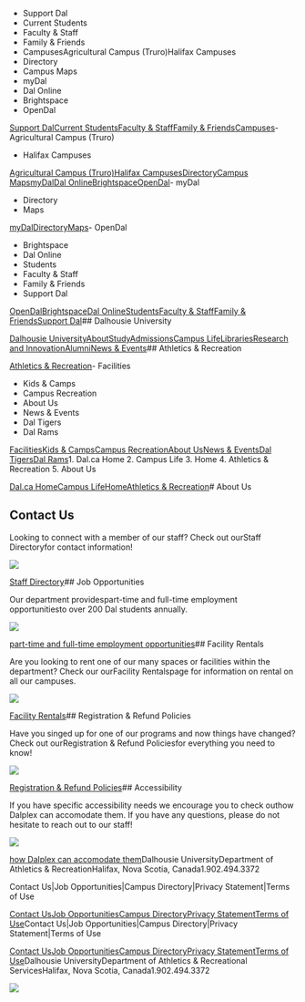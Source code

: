 - Support Dal
- Current Students
- Faculty & Staff
- Family & Friends
- CampusesAgricultural Campus (Truro)Halifax Campuses
- Directory
- Campus Maps
- myDal
- Dal Online
- Brightspace
- OpenDal

[Support Dal](https://alumniapps2.dal.ca/giving/index)[Current Students](https://www.dal.ca/information-current-students.html)[Faculty & Staff](https://www.dal.ca/information-faculty-staff.html)[Family & Friends](https://www.dal.ca/parents-and-families.html)[Campuses](#)- Agricultural Campus (Truro)
- Halifax Campuses

[Agricultural Campus (Truro)](https://www.dal.ca/about/campus-locations/truro-bible-hill.html)[Halifax Campuses](https://www.dal.ca/about/campus-locations/halifax.html)[Directory](https://directory.dal.ca/)[Campus Maps](https://campusmap.dal.ca/)[myDal](https://my.dal.ca)[Dal Online](https://dalonline.dal.ca)[Brightspace](https://www.dal.ca/brightspace)[OpenDal](https://registeratcontinuingeducation.dal.ca/)- myDal
- Directory
- Maps

[myDal](https://my.dal.ca)[Directory](https://directory.dal.ca/)[Maps](https://campusmap.dal.ca/)- OpenDal
- Brightspace
- Dal Online
- Students
- Faculty & Staff
- Family & Friends
- Support Dal

[OpenDal](https://registeratcontinuingeducation.dal.ca/)[Brightspace](https://www.dal.ca/brightspace)[Dal Online](https://dalonline.dal.ca)[Students](https://www.dal.ca/information-current-students.html)[Faculty & Staff](https://www.dal.ca/information-faculty-staff.html)[Family & Friends](https://www.dal.ca/parents-and-families.html)[Support Dal](https://alumniapps2.dal.ca/giving/index)## Dalhousie University

[Dalhousie University](https://www.dal.ca/)[About](https://www.dal.ca/about.html)[Study](https://www.dal.ca/study.html)[Admissions](https://www.dal.ca/admissions.html)[Campus Life](https://www.dal.ca/campus_life.html)[Libraries](https://www.dal.ca/libraries.html)[Research and Innovation](https://www.dal.ca/research-and-innovation.html)[Alumni](https://www.dal.ca/alumni.html)[News & Events](https://www.dal.ca/news.html)## Athletics & Recreation

[Athletics & Recreation](https://athletics.dal.ca/)- Facilities
- Kids & Camps
- Campus Recreation
- About Us
- News & Events
- Dal Tigers
- Dal Rams

[Facilities](https://athletics.dal.ca/facilities.html)[Kids & Camps](https://athletics.dal.ca/kids-and-camps.html)[Campus Recreation](https://athletics.dal.ca/campus-recreation.html)[About Us](https://athletics.dal.ca/about-us.html)[News & Events](https://athletics.dal.ca/dalplex_news_events.html)[Dal Tigers](https://athletics.dal.ca/dalhousie_tigers.html)[Dal Rams](https://athletics.dal.ca/rams.html)1. Dal.ca Home
2. Campus Life
3. Home
4. Athletics & Recreation
5. About Us

[Dal.ca Home](https://www.dal.ca/)[Campus Life](https://www.dal.ca/campus_life.html)[Home](https://athletics.dal.ca/)[Athletics & Recreation](https://athletics.dal.ca/)# About Us

## Contact Us

Looking to connect with a member of our staff? Check out ourStaff Directoryfor contact information!

![](https://cdn.dal.ca/content/dam/dalhousie/images/athletics/276-tiger.jpg.lt_0cd10779db53aacdfdadfda6dcae227a.res/276-tiger.jpg)

[Staff Directory](/about-us/dalplex_contact_us.html)## Job Opportunities

Our department providespart-time and full-time employment opportunitiesto over 200 Dal students annually.

![](https://cdn.dal.ca/content/dam/dalhousie/images/athletics/Misc/276-physio2.jpg.lt_01932cd40785b76d93918ce3497ea3b0.res/276-physio2.jpg)

[part-time and full-time employment opportunities](/about-us/job_opportunities.html)## Facility Rentals

Are you looking to rent one of our many spaces or facilities within the department? Check our ourFacility Rentalspage for information on rental on all our campuses.

![](https://cdn.dal.ca/content/dam/dalhousie/images/athletics/facilities/276-wickwire.jpg.lt_267d5b8fb8314c2f3a019e22e0dd6719.res/276-wickwire.jpg)

[Facility Rentals](/facilities/facility-rentals.html)## Registration & Refund Policies

Have you singed up for one of our programs and now things have changed? Check out ourRegistration & Refund Policiesfor everything you need to know!

![](https://cdn.dal.ca/content/dam/dalhousie/images/athletics/children/276-camps-general.jpg.lt_0f31ca6f7b46884dbc0a9019852ceb70.res/276-camps-general.jpg)

[Registration & Refund Policies](/facilities/Dalplex/programs-and-training/registration---refund-policies.html)## Accessibility

If you have specific accessibility needs we encourage you to check outhow Dalplex can accomodate them. If you have any questions, please do not hesitate to reach out to our staff!

![](https://cdn.dal.ca/content/dam/dalhousie/images/athletics/recreation/OA-badminton-276x167.jpg.lt_4b03a06c8464a601af8edb88e075f58a.res/OA-badminton-276x167.jpg)

[how Dalplex can accomodate them](/facilities/Dalplex/dalplex-facilities/accessibility.html)Dalhousie UniversityDepartment of Athletics & RecreationHalifax, Nova Scotia, Canada1.902.494.3372

Contact Us|Job Opportunities|Campus Directory|Privacy Statement|Terms of Use

[Contact Us](/about-us/dalplex_contact_us.html)[Job Opportunities](/about-us/job_opportunities.html)[Campus Directory](http://directory.dal.ca)[Privacy Statement](https://www.dal.ca/privacy_statement.html)[Terms of Use](https://www.dal.ca/terms_of_use.html)Contact Us|Job Opportunities|Campus Directory|Privacy Statement|Terms of Use

[Contact Us](/about-us/dalplex_contact_us.html)[Job Opportunities](/about-us/job_opportunities.html)[Campus Directory](http://directory.dal.ca)[Privacy Statement](https://www.dal.ca/privacy_statement.html)[Terms of Use](https://www.dal.ca/terms_of_use.html)Dalhousie UniversityDepartment of Athletics & Recreational ServicesHalifax, Nova Scotia, Canada1.902.494.3372

[](//www.dal.ca/contact_us.html)[](//www.dal.ca/contact_us.html)![](//googleads.g.doubleclick.net/pagead/viewthroughconversion/1027188514/?value=0&label=Ceo_CMqN_wUQos7m6QM&guid=ON&script=0)

